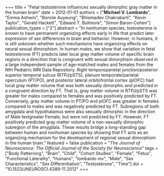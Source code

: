 +++
title = "Fetal testosterone influences sexually dimorphic gray matter in the human brain"
date = 2012-01-01
authors = ["**Michael V. Lombardo**", "Emma Ashwin", "Bonnie Auyeung", "Bhismadev Chakrabarti", "Kevin Taylor", "Gerald Hackett", "Edward T. Bullmore", "Simon Baron-Cohen"]
publication_types = ["2"]
abstract = "In nonhuman species, testosterone is known to have permanent organizing effects early in life that predict later expression of sex differences in brain and behavior. However, in humans, it is still unknown whether such mechanisms have organizing effects on neural sexual dimorphism. In human males, we show that variation in fetal testosterone (FT) predicts later local gray matter volume of specific brain regions in a direction that is congruent with sexual dimorphism observed in a large independent sample of age-matched males and females from the NIH Pediatric MRI Data Repository. Right temporoparietal junction/posterior superior temporal sulcus (RTPJ/pSTS), planum temporale/parietal operculum (PT/PO), and posterior lateral orbitofrontal cortex (plOFC) had local gray matter volume that was both sexually dimorphic and predicted in a congruent direction by FT. That is, gray matter volume in RTPJ/pSTS was greater for males compared to females and was positively predicted by FT. Conversely, gray matter volume in PT/PO and plOFC was greater in females compared to males and was negatively predicted by FT. Subregions of both amygdala and hypothalamus were also sexually dimorphic in the direction of Male textgreater Female, but were not predicted by FT. However, FT positively predicted gray matter volume of a non-sexually dimorphic subregion of the amygdala. These results bridge a long-standing gap between human and nonhuman species by showing that FT acts as an organizing mechanism for the development of regional sexual dimorphism in the human brain."
featured = false
publication = "*The Journal of Neuroscience: The Official Journal of the Society for Neuroscience*"
tags = ["Body Patterning", "Brain", "Child", "Cohort Studies", "Female", "Fetus", "Functional Laterality", "Humans", "lombardo mv", "Male", "Sex Characteristics", "Sex Differentiation", "Testosterone", "Time"]
doi = "10.1523/JNEUROSCI.4389-11.2012"
+++

